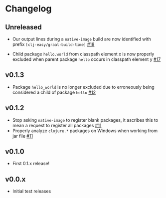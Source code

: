 # Changelog

<!-- Our publish process updates Unreleased header appropriately, do not update by hand -->
## Unreleased

- Our output lines during a `native-image` build are now identified with prefix `[clj-easy/graal-build-time]` [#18](https://github.com/clj-easy/graal-build-time/pull/18)

- Child package `hello.world` from classpath element x is now properly excluded when parent package `hello` occurs in classpath element y [#17](https://github.com/clj-easy/graal-build-time/pull/17)

## v0.1.3

- Package `hello_world` is no longer excluded due to erroneously being considered a child of package `hello` [#12](https://github.com/clj-easy/graal-build-time/pull/12)

## v0.1.2

- Stop asking `native-image` to register blank packages, it ascribes this to mean a request to register all packages [#11](https://github.com/clj-easy/graal-build-time/pull/11)
- Properly analyze `clojure.*` packages on Windows when working from jar file [#11](https://github.com/clj-easy/graal-build-time/pull/11)

## v0.1.0

- First 0.1.x release!

## v0.0.x

- Initial test releases
